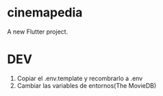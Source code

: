 # cinemapedia

A new Flutter project.


# DEV

1. Copiar el .env.template y recombrarlo a .env
2. Cambiar las variables de entornos(The MovieDB)